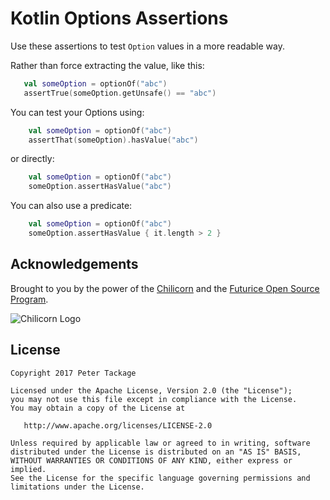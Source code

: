 # Kotlin Options Assertions

Use these assertions to test `Option` values in a more readable way.

Rather than force extracting the value, like this:

```Kotlin
   val someOption = optionOf("abc")
   assertTrue(someOption.getUnsafe() == "abc") 
```

You can test your Options using: 

```Kotlin
    val someOption = optionOf("abc") 
    assertThat(someOption).hasValue("abc")
```

or directly:

```Kotlin
    val someOption = optionOf("abc")  
    someOption.assertHasValue("abc")
```
    
You can also use a predicate:

```Kotlin
    val someOption = optionOf("abc")   
    someOption.assertHasValue { it.length > 2 }
```

## Acknowledgements

Brought to you by the power of the [Chilicorn](http://spiceprogram.org/chilicorn-history/) and the [Futurice Open Source Program](http://spiceprogram.org/).

![Chilicorn Logo](https://raw.githubusercontent.com/futurice/spiceprogram/gh-pages/assets/img/logo/chilicorn_no_text-256.png)
## License

    Copyright 2017 Peter Tackage

    Licensed under the Apache License, Version 2.0 (the "License");
    you may not use this file except in compliance with the License.
    You may obtain a copy of the License at

       http://www.apache.org/licenses/LICENSE-2.0

    Unless required by applicable law or agreed to in writing, software
    distributed under the License is distributed on an "AS IS" BASIS,
    WITHOUT WARRANTIES OR CONDITIONS OF ANY KIND, either express or implied.
    See the License for the specific language governing permissions and
    limitations under the License.

